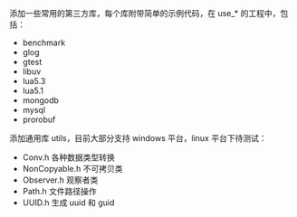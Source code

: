 
添加一些常用的第三方库，每个库附带简单的示例代码，在 use_* 的工程中，包括：

- benchmark
- glog
- gtest
- libuv
- lua5.3
- lua5.1
- mongodb
- mysql
- prorobuf

添加通用库 utils，目前大部分支持 windows 平台，linux 平台下待测试：

- Conv.h 各种数据类型转换
- NonCopyable.h 不可拷贝类
- Observer.h 观察者类
- Path.h 文件路径操作
- UUID.h 生成 uuid 和 guid
